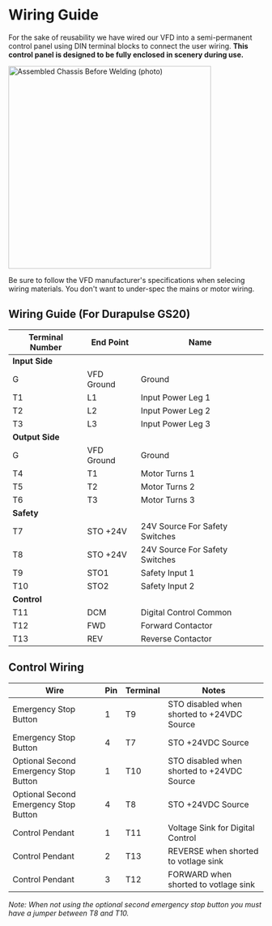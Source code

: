 # Wiring Guide

For the sake of reusability we have wired our VFD into a semi-permanent control panel using DIN terminal blocks to connect the user wiring. **This control panel is designed to be fully enclosed in scenery during use.**

<image alt="Assembled Chassis Before Welding (photo)" src="images/control-panel.jpg" width=400 />

Be sure to follow the VFD manufacturer's specifications when selecing wiring materials. You don't want to under-spec the mains or motor wiring.

## Wiring Guide (For Durapulse GS20)

| Terminal Number | End Point | Name |
| -- | -- | -- |
| **Input Side** |
| G | VFD Ground | Ground |
| T1 | L1 | Input Power Leg 1 |
| T2 | L2 | Input Power Leg 2 |
| T3 | L3 | Input Power Leg 3 |
| **Output Side** |
| G | VFD Ground | Ground |
| T4 | T1 | Motor Turns 1 |
| T5 | T2 | Motor Turns 2 | 
| T6 | T3 | Motor Turns 3 |
| **Safety** |
| T7 | STO +24V | 24V Source For Safety Switches |
| T8 | STO +24V | 24V Source For Safety Switches |
| T9 | STO1 | Safety Input 1 |
| T10 | STO2 | Safety Input 2 |
| **Control** |
| T11 | DCM | Digital Control Common |
| T12 | FWD | Forward Contactor |
| T13 | REV | Reverse Contactor |

## Control Wiring
| Wire | Pin | Terminal | Notes |
| - | - | - | - |
| Emergency Stop Button | 1 | T9 | STO disabled when shorted to +24VDC Source |
| Emergency Stop Button | 4 | T7 | STO +24VDC Source |
| Optional Second Emergency Stop Button | 1 | T10 | STO disabled when shorted to +24VDC Source |
| Optional Second Emergency Stop Button | 4 | T8 | STO +24VDC Source |
| Control Pendant | 1 | T11 | Voltage Sink for Digital Control |
| Control Pendant | 2 | T13 | REVERSE when shorted to votlage sink |
| Control Pendant | 3 | T12 | FORWARD when shorted to votlage sink |

*Note: When not using the optional second emergency stop button you must have a jumper between T8 and T10.*
